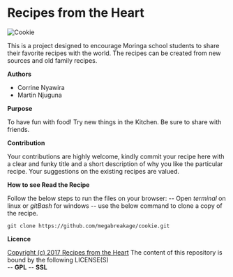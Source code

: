 Recipes from the Heart
===

![Cookie](https://github.com/megabreakage/cookie-recipe/pictures/cookies.jpg  "Cookies")

This is a project designed to encourage Moringa school students to share their favorite recipes with the world.
The recipes can be created from new sources and old family recipes.

**Authors**

<ul>
	<li>Corrine Nyawira</li>
	<li>Martin Njuguna</li>
</ul>

   **Purpose**

   To have fun with food! Try new things in the Kitchen. Be sure to share with friends.

   **Contribution**

Your contributions are highly welcome, kindly commit your recipe here with a clear and funky title and a short description of why you like the particular recipe.
 Your suggestions on the existing recipes are valued.
 
 **How to see Read the Recipe**
 
 Follow the below steps to run the files on your browser:
    --  Open  *terminal*  on linux or *gitBash* for windows 
    --  use the below command to clone a copy of the recipe. 
    
	git clone https://github.com/megabreakage/cookie.git
 
 **Licence**

 [Copyright (c) 2017 Recipes from the Heart](http://recipesfromtheheart,co,ke/)
    The content of this repository is bound by the following LICENSE(S)    
    --  **GPL**
    --  **SSL**